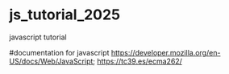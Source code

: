 # js_tutorial_2025
javascript tutorial

#documentation for javascript
https://developer.mozilla.org/en-US/docs/Web/JavaScript;
https://tc39.es/ecma262/
